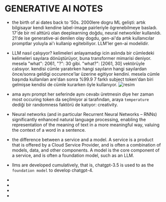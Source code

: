 # GENERATIVE AI NOTES

- the birth of ai dates back to '50s. 2000lere dogru ML gelişti: artık bilgisayar kendi kendine label-image pairleriyle ögrenebilmeye basladı. 17'de bir ml alttürü olan deeplearning doğdu, neural networkler kullanıldı. 21'de ise generative-ai denilen olay dogdu, gen-ai'da artık kullanıcılar promptlar yoluyla ai'ı kullanip egitebiliyor. LLM'ler gen-ai modelidir.
- LLM nasıl çalışıyor? kelimeleri anlayamadıgı icin aslında bir cümledeki kelimeleri sayılara dönüştürüyor, buna transformer mimarisi deniyor. mesela "what": 2061, "?": 30 gibi. "what?": [2061, 30] vektörüyle calısıyor. kendisi cümle yaratırken hangi sayıların hangi sayılardan önce/sonra geldigi occurence'lar üzerine egitiyor kendini. mesela cümle başında kullanılan are'dan sonra %99.9 7 farklı subject token'dan biri gelmişse kendisi de cümle kurarken öyle kullanıyor. ![resim](https://github.com/bugrahankaramollaoglu/generative-ai-for-beginners/raw/main/01-introduction-to-genai/images/tokenizer-example.png?WT.mc_id=academic-105485-koreyst)

- ama aynı prompt her seferinde aynı cevabı üretmesin diye her zaman most occuring token da seçilmiyor ai tarafından, araya `temperature` dediği bir randomness faktörü de katıyor: creativity.
- Neural networks (and in particular Recurrent Neural Networks – RNNs) significantly enhanced natural language processing, enabling the representation of the meaning of text in a more meaningful way, valuing the context of a word in a sentence.
- the difference between a service and a model. A service is a product that is offered by a Cloud Service Provider, and is often a combination of models, data, and other components. A model is the core component of a service, and is often a foundation model, such as an LLM.
- llms are developed cumulatively, that is, chatgpt-3.5 is used to as the `foundation model` to develop chatgpt-4.
-
-
-
-

